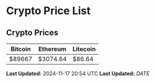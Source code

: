 # Crypto Price List

## Crypto Prices
| Bitcoin | Ethereum | Litecoin |
| ------- | -------- | -------- |
| $89667 | $3074.64 | $86.64 |
**Last Updated:** 2024-11-17 20:54 UTC
**Last Updated:** $DATE$

